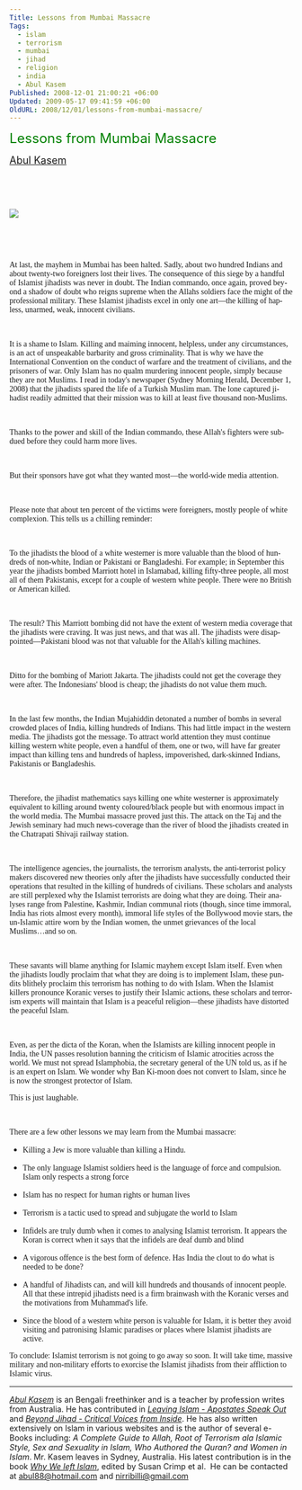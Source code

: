 ```yaml
---
Title: Lessons from Mumbai Massacre
Tags:
  - islam
  - terrorism
  - mumbai
  - jihad
  - religion
  - india
  - Abul Kasem
Published: 2008-12-01 21:00:21 +06:00
Updated: 2009-05-17 09:41:59 +06:00
OldURL: 2008/12/01/lessons-from-mumbai-massacre/
---
```



<p class="MsoTitle"><font size="5" color="#008000"><span lang="EN-AU">Lessons from Mumbai Massacre</span></font></p>
<p class="MsoSubtitle"><span lang="EN-AU"><font size="4"><a href="https://muktomona.com/Articles/kasem/index.htm">Abul Kasem</a></font></span></p>
<p class="MsoSubtitle">&nbsp;</p>
<p class="MsoSubtitle">&nbsp;</p>
<p class="MsoSubtitle"><img src="https://blog.mlive.com/grpress/news_impact/2008/11/large_fire-mumbai.jpg" /></p>
<p class="MsoSubtitle">&nbsp;</p>
<p class="MsoSubtitle">&nbsp;</p>
<p class="MsoNormal"><font face="Verdana"><span lang="EN-AU">At last, the mayhem in Mumbai has been halted. Sadly, about two hundred Indians and about twenty-two foreigners lost their lives. The consequence of this siege by a handful of Islamist jihadists was never in doubt. The Indian commando, once again, proved beyond a shadow of doubt who reigns supreme when the Allahs soldiers face the might of the professional military. These Islamist jihadists excel in only one art—the killing of hapless, unarmed, weak, innocent civilians. </span></font></p>
<p class="MsoNormal">&nbsp;</p>
<p class="MsoNormal"><font face="Verdana"><span lang="EN-AU">It is a shame to Islam. Killing and maiming innocent, helpless, under any circumstances, is an act of unspeakable barbarity and gross criminality. That is why we have the International Convention on the conduct of warfare and the treatment of civilians, and the prisoners of war. Only Islam has no qualm murdering innocent people, simply because they are not Muslims. I read in today's newspaper (Sydney Morning Herald, December 1, 2008) that the jihadists spared the life of a Turkish Muslim man. The lone captured jihadist readily admitted that their mission was to kill at least five thousand non‑Muslims.</span></font></p>
<p class="MsoNormal">&nbsp;</p>
<p class="MsoNormal"><font face="Verdana"><span lang="EN-AU">Thanks to the power and skill of the Indian commando, these Allah's fighters were subdued before they could harm more lives.</span></font></p>
<p class="MsoNormal">&nbsp;</p>
<p class="MsoNormal"><font face="Verdana"><span lang="EN-AU">But their sponsors have got what they wanted most—the world-wide media attention.</span></font></p>
<p class="MsoNormal">&nbsp;</p>
<p class="MsoNormal"><font face="Verdana"><span lang="EN-AU">Please note that about ten percent of the victims were foreigners, mostly people of white complexion. This tells us a chilling reminder:</span></font></p>
<p class="MsoNormal">&nbsp;</p>
<p class="MsoNormal"><font face="Verdana"><span lang="EN-AU">To the jihadists the blood of a white westerner is more valuable than the blood of hundreds of non‑white, Indian or Pakistani or Bangladeshi. For example; in September this year the jihadists bombed Marriott hotel in Islamabad, killing fifty-three people, all most all of them Pakistanis, except for a couple of western white people. There were no British or American killed.</span></font></p>
<p class="MsoNormal">&nbsp;</p>
<p class="MsoNormal"><font face="Verdana"><span lang="EN-AU">The result? This Marriott bombing did not have the extent of western media coverage that the jihadists were craving. It was just news, and that was all. The jihadists were disappointed—Pakistani blood was not that valuable for the Allah's killing machines.</span></font></p>
<p class="MsoNormal">&nbsp;</p>
<p class="MsoNormal"><font face="Verdana"><span lang="EN-AU">Ditto for the bombing of Mariott Jakarta. The jihadists could not get the coverage they were after. The Indonesians' blood is cheap; the jihadists do not value them much.</span></font></p>
<p class="MsoNormal">&nbsp;</p>
<p class="MsoNormal"><font face="Verdana"><span lang="EN-AU">In the last few months, the Indian Mujahiddin detonated a number of bombs in several crowded places of India, killing hundreds of Indians. This had little impact in the western media. The jihadists got the message. To attract world attention they must continue killing western white people, even a handful of them, one or two, will have far greater impact than killing tens and hundreds of hapless, impoverished, dark‑skinned Indians, Pakistanis or Bangladeshis.</span></font></p>
<p class="MsoNormal">&nbsp;</p>
<p class="MsoNormal"><font face="Verdana"><span lang="EN-AU">Therefore, the jihadist mathematics says killing one white westerner is approximately equivalent to killing around twenty coloured/black people but with enormous impact in the world media. The Mumbai massacre proved just this. The attack on the Taj and the Jewish seminary had much news-coverage than the river of blood the jihadists created in the Chatrapati Shivaji railway station.</span></font></p>
<p class="MsoNormal">&nbsp;</p>
<p class="MsoNormal"><font face="Verdana"><span lang="EN-AU">The intelligence agencies, the journalists, the terrorism analysts, the anti‑terrorist policy makers discovered new theories only after the jihadists have successfully conducted their operations that resulted in the killing of hundreds of civilians. These scholars and analysts are still perplexed why the Islamist terrorists are doing what they are doing. Their analyses range from Palestine, Kashmir, Indian communal riots (though, since time immoral, India has riots almost every month), immoral life styles of the Bollywood movie stars, the un‑Islamic attire worn by the Indian women, the unmet grievances of the local Muslims…and so on.</span></font></p>
<p class="MsoNormal">&nbsp;</p>
<p class="MsoNormal"><font face="Verdana"><span lang="EN-AU">These savants will blame anything for Islamic mayhem except Islam itself. Even when the jihadists loudly proclaim that what they are doing is to implement Islam, these pundits blithely proclaim this terrorism has nothing to do with Islam. When the Islamist killers pronounce Koranic verses to justify their Islamic actions, these scholars and terrorism experts will maintain that Islam is a peaceful religion—these jihadists have distorted the peaceful Islam.</span></font></p>
<p class="MsoNormal">&nbsp;</p>
<p class="MsoNormal"><font face="Verdana"><span lang="EN-AU">Even, as per the dicta of the Koran, when the Islamists are killing innocent people in India, the UN passes resolution banning the criticism of Islamic atrocities across the world. We must not spread Islamphobia, the secretary general of the UN told us, as if he is an expert on Islam. We wonder why Ban Ki-moon does not convert to Islam, since he is now the strongest protector of Islam.</span></font></p>
<p class="MsoNormal"><font face="Verdana"><span lang="EN-AU">This is just laughable.</span></font></p>
<p class="MsoNormal">&nbsp;</p>
<p class="MsoNormal"><font face="Verdana"><span lang="EN-AU">There are a few other lessons we may learn from the Mumbai massacre:</span></font></p>

<ul>
	<li>
<p class="MsoNormal"><font face="Verdana"><span lang="EN-AU">Killing a Jew is more valuable than killing a Hindu.</span></font></p>
</li>
	<li>
<p class="MsoNormal"><font face="Verdana"><span lang="EN-AU">The only language Islamist soldiers heed is the language of force and compulsion. Islam only respects a strong force </span></font></p>
</li>
	<li>
<p class="MsoNormal"><font face="Verdana"><span lang="EN-AU">Islam has no respect for human rights or human lives </span></font></p>
</li>
	<li>
<p class="MsoNormal"><font face="Verdana"><span lang="EN-AU">Terrorism is a tactic used to spread and subjugate the world to Islam </span></font></p>
</li>
	<li>
<p class="MsoNormal"><font face="Verdana"><span lang="EN-AU">Infidels are truly dumb when it comes to analysing Islamist terrorism. It appears the Koran is correct when it says that the infidels are deaf dumb and blind </span></font></p>
</li>
	<li>
<p class="MsoNormal"><font face="Verdana"><span lang="EN-AU">A vigorous offence is the best form of defence. Has India the clout to do what is needed to be done? </span></font></p>
</li>
	<li>
<p class="MsoNormal"><font face="Verdana"><span lang="EN-AU">A handful of Jihadists can, and will kill hundreds and thousands of innocent people. All that these intrepid jihadists need is a firm brainwash with the Koranic verses and the motivations from Muhammad's life. </span></font></p>
</li>
	<li>
<p class="MsoNormal"><font face="Verdana"><span lang="EN-AU">Since the blood of a western white person is valuable for Islam, it is better they avoid visiting and patronising Islamic paradises or places where Islamist jihadists are active.</span></font></p>
</li>
</ul>
<p class="MsoNormal"><font face="Verdana"><span lang="EN-AU">To conclude: Islamist terrorism is not going to go away so soon. It will take time, massive military and non‑military efforts to exorcise the Islamist jihadists from their affliction to Islamic virus.</span></font></p>

<hr />
<p class="MsoNormal"><em><a href="https://muktomona.com/Articles/kasem/index.htm">Abul Kasem</a></em> is an Bengali freethinker and is a teacher by profession writes from Australia. He has contributed in <a target="_blank" href="https://www.amazon.com/Leaving-Islam-Apostates-Speak-Out/dp/1591020689/ref=pd_bbs_sr_1/104-8919824-5747905?ie=UTF8&amp;s=books&amp;qid=1176351399&amp;sr=1-1"><em>Leaving Islam - Apostates Speak Out</em></a><em> </em>and<em> <a target="_blank" href="https://www.amazon.com/gp/product/1933146192/sr=8-1/qid=1144991009/ref=pd_bbs_1/002-2152279-3237646?_encoding=UTF8">Beyond Jihad - Critical Voices from Inside</a></em>. He has also written extensively on Islam in various websites and is the author of several e-Books including: <em>A Complete Guide to Allah, Root of Terrorism ala Islamic Style, Sex and Sexuality in Islam, Who Authored the Quran? and Women in Islam</em>. Mr. Kasem leaves in Sydney, Australia. His latest contribution is in the book <em><a href="https://www.amazon.com/Why-We-Left-Islam-Muslims/dp/0979267102">Why We left Islam</a></em>, edited by Susan Crimp et al.  He can be contacted at <a href="mailto:abul88@hotmail.com">abul88@hotmail.com</a> and <a href="mailto:nirribilli@gmail.com">nirribilli@gmail.com</a></p>
<p class="MsoNormal">&nbsp;</p>
